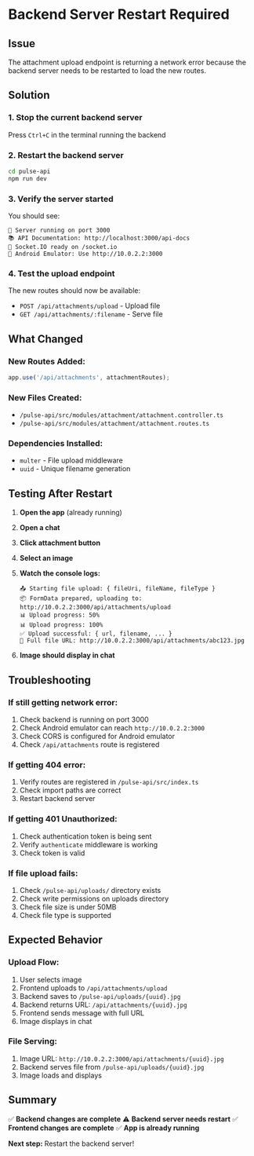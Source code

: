# Backend Server Restart Required

## Issue
The attachment upload endpoint is returning a network error because the backend server needs to be restarted to load the new routes.

## Solution

### 1. Stop the current backend server
Press `Ctrl+C` in the terminal running the backend

### 2. Restart the backend server
```bash
cd pulse-api
npm run dev
```

### 3. Verify the server started
You should see:
```
🚀 Server running on port 3000
📚 API Documentation: http://localhost:3000/api-docs
🔌 Socket.IO ready on /socket.io
📱 Android Emulator: Use http://10.0.2.2:3000
```

### 4. Test the upload endpoint
The new routes should now be available:
- `POST /api/attachments/upload` - Upload file
- `GET /api/attachments/:filename` - Serve file

## What Changed

### New Routes Added:
```typescript
app.use('/api/attachments', attachmentRoutes);
```

### New Files Created:
- `/pulse-api/src/modules/attachment/attachment.controller.ts`
- `/pulse-api/src/modules/attachment/attachment.routes.ts`

### Dependencies Installed:
- `multer` - File upload middleware
- `uuid` - Unique filename generation

## Testing After Restart

1. **Open the app** (already running)
2. **Open a chat**
3. **Click attachment button**
4. **Select an image**
5. **Watch the console logs:**
   ```
   📤 Starting file upload: { fileUri, fileName, fileType }
   📦 FormData prepared, uploading to: http://10.0.2.2:3000/api/attachments/upload
   📊 Upload progress: 50%
   📊 Upload progress: 100%
   ✅ Upload successful: { url, filename, ... }
   🔗 Full file URL: http://10.0.2.2:3000/api/attachments/abc123.jpg
   ```

6. **Image should display in chat**

## Troubleshooting

### If still getting network error:
1. Check backend is running on port 3000
2. Check Android emulator can reach `http://10.0.2.2:3000`
3. Check CORS is configured for Android emulator
4. Check `/api/attachments` route is registered

### If getting 404 error:
1. Verify routes are registered in `/pulse-api/src/index.ts`
2. Check import paths are correct
3. Restart backend server

### If getting 401 Unauthorized:
1. Check authentication token is being sent
2. Verify `authenticate` middleware is working
3. Check token is valid

### If file upload fails:
1. Check `/pulse-api/uploads/` directory exists
2. Check write permissions on uploads directory
3. Check file size is under 50MB
4. Check file type is supported

## Expected Behavior

### Upload Flow:
1. User selects image
2. Frontend uploads to `/api/attachments/upload`
3. Backend saves to `/pulse-api/uploads/{uuid}.jpg`
4. Backend returns URL: `/api/attachments/{uuid}.jpg`
5. Frontend sends message with full URL
6. Image displays in chat

### File Serving:
1. Image URL: `http://10.0.2.2:3000/api/attachments/{uuid}.jpg`
2. Backend serves file from `/pulse-api/uploads/{uuid}.jpg`
3. Image loads and displays

## Summary

✅ **Backend changes are complete**
⚠️ **Backend server needs restart**
✅ **Frontend changes are complete**
✅ **App is already running**

**Next step:** Restart the backend server!
